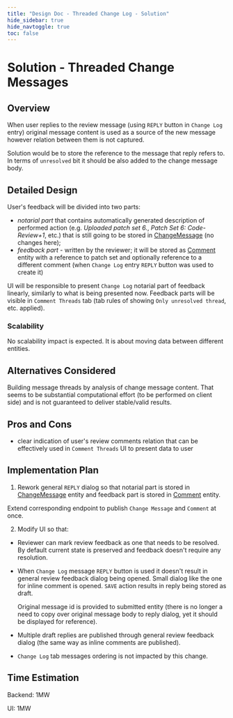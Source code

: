 ```yaml
---
title: "Design Doc - Threaded Change Log - Solution"
hide_sidebar: true
hide_navtoggle: true
toc: false
---
```


# Solution - Threaded Change Messages

## <a id="overview"> Overview

When user replies to the review message (using `REPLY` button in
`Change Log` entry) original message content is used as a source of
the new message however relation between them is not captured.

Solution would be to store the reference to the message that reply
refers to. In terms of `unresolved` bit it should be also added
to the change message body.

## <a id="detailed-design"> Detailed Design

User's feedback will be divided into two parts:
* *notarial part* that contains automatically generated description of performed
  action (e.g. _Uploaded patch set 6._, _Patch Set 6: Code-Review+1_, etc.)
  that is still going to be stored in
  [ChangeMessage](https://gerrit.googlesource.com/gerrit/+/refs/heads/master/java/com/google/gerrit/entities/ChangeMessage.java)
  (no changes here);
* *feedback part* - written by the reviewer; it will be stored as
  [Comment](https://gerrit.googlesource.com/gerrit/+/refs/heads/master/java/com/google/gerrit/entities/Comment.java)
  entity with a reference to patch set and optionally reference to a different
  comment (when `Change Log` entry `REPLY` button was used to create it)

UI will be responsible to present `Change Log` notarial part of feedback
linearly, similarly to what is being presented now. Feedback parts will be
visible in `Comment Threads` tab (tab rules of showing
`Only unresolved thread`, etc. applied).

### <a id="scalability"> Scalability

No scalability impact is expected. It is about moving data between different
entities.

## <a id="alternatives-considered"> Alternatives Considered

Building message threads by analysis of change message content. That seems
to be substantial computational effort (to be performed on client side)
and is not guaranteed to deliver stable/valid results.

## <a id="pros-and-cons"> Pros and Cons

* clear indication of user's review comments relation that can be effectively
  used in `Comment Threads` UI to present data to user

## <a id="implementation-plan"> Implementation Plan

1. Rework general `REPLY` dialog so that notarial part is stored in
  [ChangeMessage](https://gerrit.googlesource.com/gerrit/+/refs/heads/master/java/com/google/gerrit/entities/ChangeMessage.java)
  entity and feedback part is stored in
  [Comment](https://gerrit.googlesource.com/gerrit/+/refs/heads/master/java/com/google/gerrit/entities/Comment.java)
  entity.

  Extend corresponding endpoint to publish `Change Message` and `Comment` at
  once.

2. Modify UI so that:
  * Reviewer can mark review feedback as one that needs to be resolved.
    By default current state is preserved and feedback doesn't require any
    resolution.
  * When `Change Log` message `REPLY` button is used it doesn't result in
    general review feedback dialog being opened. Small dialog like the one for
    inline comment is opened. `SAVE` action results in reply being stored as
    draft.

    Original message id is provided to submitted entity (there is no longer
    a need to copy over original message body to reply dialog, yet it should
    be displayed for reference).
  * Multiple draft replies are published through general review feedback dialog
    (the same way as inline comments are published).
  * `Change Log` tab messages ordering is not impacted by this change.

## <a id="time-estimation"> Time Estimation

Backend: 1MW

UI: 1MW
